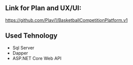 ## Link for Plan and UX/UI: 
   https://github.com/Plavi1/BasketballCompetitionPlatform.v1

## Used Tehnology

* Sql Server
* Dapper
* ASP.NET Core Web API 
